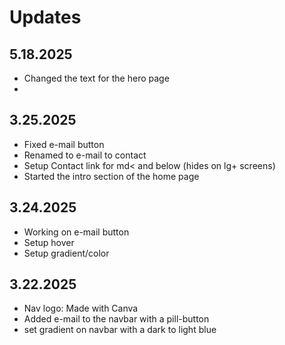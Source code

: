 # Updates

## 5.18.2025
- Changed the text for the hero page
- 

## 3.25.2025
- Fixed e-mail button
- Renamed to e-mail to contact
- Setup Contact link for md< and below (hides on lg+ screens)
- Started the intro section of the home page

## 3.24.2025
- Working on e-mail button
- Setup hover
- Setup gradient/color

## 3.22.2025
- Nav logo: Made with Canva
- Added e-mail to the navbar with a pill-button
- set gradient on navbar with a dark to light blue